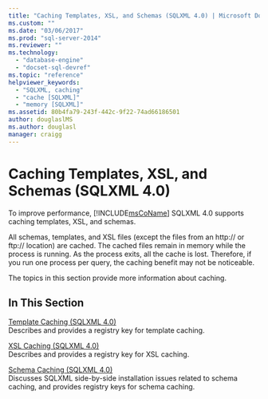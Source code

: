 ```yaml
---
title: "Caching Templates, XSL, and Schemas (SQLXML 4.0) | Microsoft Docs"
ms.custom: ""
ms.date: "03/06/2017"
ms.prod: "sql-server-2014"
ms.reviewer: ""
ms.technology: 
  - "database-engine"
  - "docset-sql-devref"
ms.topic: "reference"
helpviewer_keywords: 
  - "SQLXML, caching"
  - "cache [SQLXML]"
  - "memory [SQLXML]"
ms.assetid: 80b4fa79-243f-442c-9f22-74ad66186501
author: douglaslMS
ms.author: douglasl
manager: craigg
---
```

# Caching Templates, XSL, and Schemas (SQLXML 4.0)
  To improve performance, [!INCLUDE[msCoName](../../../includes/msconame-md.md)] SQLXML 4.0 supports caching templates, XSL, and schemas.  
  
 All schemas, templates, and XSL files (except the files from an http:// or ftp:// location) are cached. The cached files remain in memory while the process is running. As the process exits, all the cache is lost. Therefore, if you run one process per query, the caching benefit may not be noticeable.  
  
 The topics in this section provide more information about caching.  
  
## In This Section  
 [Template Caching &#40;SQLXML 4.0&#41;](template-caching-sqlxml-4-0.md)  
 Describes and provides a registry key for template caching.  
  
 [XSL Caching &#40;SQLXML 4.0&#41;](xsl-caching-sqlxml-4-0.md)  
 Describes and provides a registry key for XSL caching.  
  
 [Schema Caching &#40;SQLXML 4.0&#41;](schema-caching-sqlxml-4-0.md)  
 Discusses SQLXML side-by-side installation issues related to schema caching, and provides registry keys for schema caching.  
  
  
